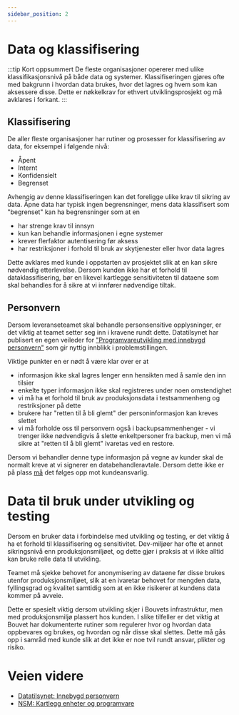 ```yaml
---
sidebar_position: 2
---
```


# Data og klassifisering
:::tip Kort oppsummert
De fleste organisasjoner opererer med ulike klassifikasjonsnivå på både data og systemer. Klassifiseringen gjøres ofte med bakgrunn i hvordan data brukes, hvor det lagres og hvem som kan aksessere disse. Dette er nøkkelkrav for ethvert utviklingsprosjekt og må avklares i forkant.
:::

## Klassifisering
De aller fleste organisasjoner har rutiner og prosesser for klassifisering av data, for eksempel i følgende nivå:
* Åpent
* Internt
* Konfidensielt
* Begrenset

Avhengig av denne klassifiseringen kan det foreligge ulike krav til sikring av data. Åpne data har typisk ingen begrensninger, mens data klassifisert som "begrenset" kan ha begrensninger som at en 
* har strenge krav til innsyn
* kun kan behandle informasjonen i egne systemer
* krever flerfaktor autentisering før aksess
* har restriksjoner i forhold til bruk av skytjenester eller hvor data lagres

Dette avklares med kunde i oppstarten av prosjektet slik at en kan sikre nødvendig etterlevelse. Dersom kunden ikke har et forhold til dataklassifisering, bør en likevel kartlegge sensitiviteten til dataene som skal behandles for å sikre at vi innfører nødvendige tiltak. 

## Personvern
Dersom leveranseteamet skal behandle personsensitive opplysninger, er det viktig at teamet setter seg inn i kravene rundt dette. Datatilsynet har publisert en egen veileder for ["Programvareutvikling med innebygd personvern"](https://www.datatilsynet.no/rettigheter-og-plikter/virksomhetenes-plikter/programvareutvikling-med-innebygd-personvern/) som gir nyttig innblikk i problemstillingen. 

Viktige punkter en er nødt å være klar over er at
* informasjon ikke skal lagres lenger enn hensikten med å samle den inn tilsier
* enkelte typer informasjon ikke skal registreres under noen omstendighet
* vi må ha et forhold til bruk av produksjonsdata i testsammenheng og restriksjoner på dette
* brukere har "retten til å bli glemt" der personinformasjon kan kreves slettet
* vi må forholde oss til personvern også i backupsammenhenger - vi trenger ikke nødvendigvis å slette enkeltpersoner fra backup, men vi må sikre at "retten til å bli glemt" ivaretas ved en restore. 

Dersom vi behandler denne type informasjon på vegne av kunder skal de normalt kreve at vi signerer en databehandleravtale. Dersom dette ikke er på plass <u>må</u> det følges opp mot kundeansvarlig. 

# Data til bruk under utvikling og testing

Dersom en bruker data i forbindelse med utvikling og testing, er det viktig å ha et forhold til klassifisering og sensitivitet. Dev-miljøer har ofte et annet sikringsnivå enn produksjonsmiljøet, og dette gjør i praksis at vi ikke alltid kan bruke relle data til utvikling. 

Teamet må sjekke behovet for anonymisering av dataene før disse brukes utenfor produksjonsmiljøet, slik at en ivaretar behovet for mengden data, fyllingsgrad og kvalitet samtidig som at en ikke risikerer at kundens data kommer på avveie. 

Dette er spesielt viktig dersom utvikling skjer i Bouvets infrastruktur, men med produksjonsmiljø plassert hos kunden. I slike tilfeller er det viktig at Bouvet har dokumenterte rutiner som regulerer hvor og hvordan data oppbevares og brukes, og hvordan og når disse skal slettes. Dette må gås opp i samråd med kunde slik at det ikke er noe tvil rundt ansvar, plikter og risiko. 

# Veien videre
* [Datatilsynet: Innebygd personvern](https://www.datatilsynet.no/rettigheter-og-plikter/virksomhetenes-plikter/programvareutvikling-med-innebygd-personvern/)
* [NSM: Kartlegg enheter og programvare](https://nsm.no/regelverk-og-hjelp/rad-og-anbefalinger/grunnprinsipper-for-ikt-sikkerhet/identifisere-og-kartlegge/kartlegg-enheter-og-programvare/)